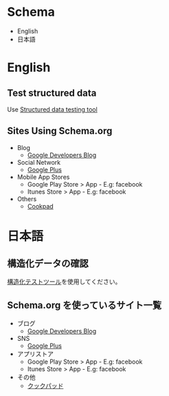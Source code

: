 # Schema

* English
* 日本語


# English

## Test structured data

Use [Structured data testing tool](https://search.google.com/structured-data/testing-tool/u/0/)


## Sites Using Schema.org

* Blog
  * [Google Developers Blog](https://developers.googleblog.com/)
* Social Network
  * [Google Plus](https://plus.google.com/)
* Mobile App Stores
  * Google Play Store > App - E.g: facebook
  * Itunes Store > App - E.g: facebook
* Others
  * [Cookpad](https://cookpad.com/us)  




# 日本語

## 構造化データの確認

[構造化テストツール](https://search.google.com/structured-data/testing-tool/u/0/)を使用してください。


## Schema.org を使っているサイト一覧

* ブログ
  * [Google Developers Blog](https://developers.googleblog.com/)
* SNS
  * [Google Plus](https://plus.google.com/)
* アプリストア
  * Google Play Store > App - E.g: facebook
  * Itunes Store > App - E.g: facebook
* その他
  * [クックパッド](http://cookpad.com/) 


